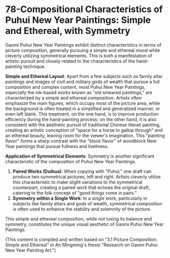 # 78-Compositional Characteristics of Puhui New Year Paintings: Simple and Ethereal, with Symmetry

Gaomi Puhui New Year Paintings exhibit distinct characteristics in terms of picture composition, generally pursuing a simple and ethereal mood while cleverly utilizing symmetrical elements. This is both a manifestation of artistic pursuit and closely related to the characteristics of the hand-painting technique.

**Simple and Ethereal Layout**:
Apart from a few subjects such as family altar paintings and images of civil and military gods of wealth that pursue a full composition and complex content, most Puhui New Year Paintings, especially the ink-based works known as "old smeared paintings," are characterized by a simple and ethereal composition. Artists often emphasize the main figures, which occupy most of the picture area, while the background is often treated in a simplified and generalized manner, or even left blank. This treatment, on the one hand, is to improve production efficiency during the hand-painting process; on the other hand, it is also consistent with the aesthetic pursuit of traditional Chinese literati painting, creating an artistic conception of "space for a horse to gallop through" and an ethereal beauty, leaving room for the viewer's imagination. This "painting flavor" forms a sharp contrast with the "block flavor" of woodblock New Year paintings that pursue fullness and liveliness.

**Application of Symmetrical Elements**:
Symmetry is another significant characteristic of the composition of Puhui New Year Paintings.
1.  **Paired Works (Duihua)**: When copying with "Puhui," one draft can produce two symmetrical pictures, left and right. Artists cleverly utilize this characteristic to make slight variations to the symmetrical counterpart, creating a paired work that echoes the original draft, catering to the folk concept of "good things come in pairs."
2.  **Symmetry within a Single Work**: In a single work, particularly in subjects like family altars and gods of wealth, symmetrical composition is often used to enhance the stability and solemnity of the picture.

This simple and ethereal composition, while not losing its balance and symmetry, constitutes the unique visual aesthetic of Gaomi Puhui New Year Paintings.

(This content is compiled and written based on "3.1 Picture Composition: Simple and Ethereal" in An Mingming's thesis "Research on Gaomi Puhui New Year Painting Art.")
